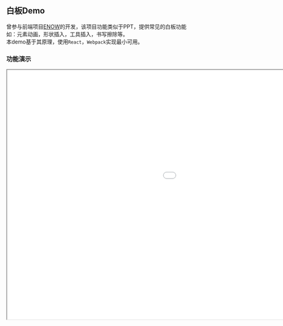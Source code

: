 ## 白板Demo
  
   
曾参与前端项目[ENOW](https://enweb.seewo.com/)的开发，该项目功能类似于PPT，提供常见的白板功能  
如：元素动画，形状插入，工具插入，书写擦除等。  
本demo基于其原理，使用`React`，`Webpack`实现最小可用。

### 功能演示

<iframe height=660 width=1425 src="./demo.gif">

### 实现概述
- 组件组成
```
一个组件包含两部分，model.js和render.js.
model.js负责定义组件的数据模型，并提供了其操作数据的方法和默认值；
render.js负责定义组件的渲染逻辑，其渲染的数据来自于model.js和内部state；
其中model.js由框架componentManager负责，将其作为props传递给相应的render.js
```
- 基础能力提供
```
组件实现只要符合框架的接口要求，插入页面中，则自动具有元素缩放，移动，动画等基础能力。
此demo只实现了移动功能，主要是依靠基础组件baseContainer+高阶组件实现。
```
- 后续扩展
```
新增一个可插入的元素非常方便，只两部：
```
1. 组件实现model.js，render.js

```js
model.js
export default class MyModel extends baseModel {
    constructor(props) {
        super(props);
    }
}
```

```js
render.js
export default class MyRender extends React.Component{
    constructor(props) {
        super(props);
        console.log(this.props.model)
    }
}
```
2. 将组件注册到框架
```js
componentManager.registrComponent('MyComponent', {model, render});
```